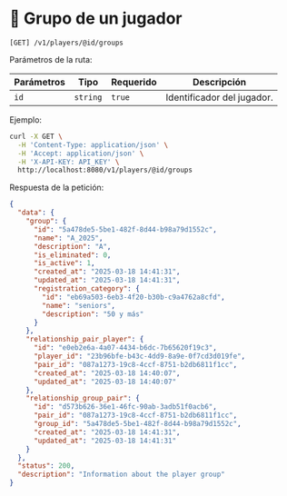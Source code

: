 # 👥 Grupo de un jugador

```
[GET] /v1/players/@id/groups
```

Parámetros de la ruta:

| Parámetros | Tipo | Requerido | Descripción |
| ---------- | ---- | --------- | ----------- |
| `id` | `string` | `true` | Identificador del jugador. |

Ejemplo:

```bash
curl -X GET \
  -H 'Content-Type: application/json' \
  -H 'Accept: application/json' \
  -H 'X-API-KEY: API_KEY' \
  http://localhost:8080/v1/players/@id/groups
```

Respuesta de la petición:

```json
{
  "data": {
    "group": {
      "id": "5a478de5-5be1-482f-8d44-b98a79d1552c",
      "name": "A_2025",
      "description": "A",
      "is_eliminated": 0,
      "is_active": 1,
      "created_at": "2025-03-18 14:41:31",
      "updated_at": "2025-03-18 14:41:31",
      "registration_category": {
        "id": "eb69a503-6eb3-4f20-b30b-c9a4762a8cfd",
        "name": "seniors",
        "description": "50 y más"
      }
    },
    "relationship_pair_player": {
      "id": "e0eb2e6a-4a07-4434-b6dc-7b65620f19c3",
      "player_id": "23b96bfe-b43c-4dd9-8a9e-0f7cd3d019fe",
      "pair_id": "087a1273-19c8-4ccf-8751-b2db6811f1cc",
      "created_at": "2025-03-18 14:40:07",
      "updated_at": "2025-03-18 14:40:07"
    },
    "relationship_group_pair": {
      "id": "d573b626-36e1-46fc-90ab-3adb51f0acb6",
      "pair_id": "087a1273-19c8-4ccf-8751-b2db6811f1cc",
      "group_id": "5a478de5-5be1-482f-8d44-b98a79d1552c",
      "created_at": "2025-03-18 14:41:31",
      "updated_at": "2025-03-18 14:41:31"
    }
  },
  "status": 200,
  "description": "Information about the player group"
}
```
